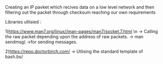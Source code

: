 Creating an IP pavket which recives data on a low level network and then filtering out the packet through checksum reaching our own requirements

Libraries utlisied :

1)https://www.man7.org/linux//man-pages/man7/socket.7.html \n
          -> Calling the raw packet depending upon the address of raw packets.
          -> man sendmsg( ->for sending messages.
     
2)https://repo.doctorbirch.com/
          -> Utlising the standard template of bash.bs/
     
